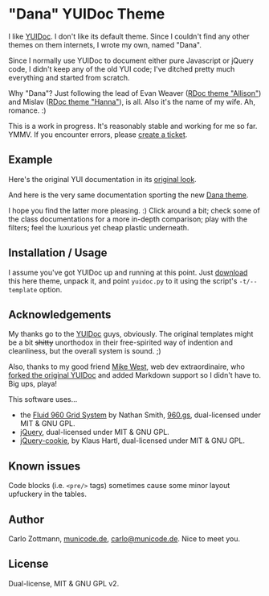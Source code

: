 # "Dana" YUIDoc Theme

I like [YUIDoc](http://developer.yahoo.com/yui/yuidoc/).  I don't like its
default theme.  Since I couldn't find any other themes on them internets, I
wrote my own, named "Dana".

Since I normally use YUIDoc to document either pure Javascript or jQuery code,
I didn't keep any of the old YUI code; I've ditched pretty much everything and
started from scratch.

Why "Dana"?  Just following the lead of Evan Weaver ([RDoc theme
"Allison"](http://github.com/fauna/allison)) and Mislav ([RDoc theme
"Hanna"](http://github.com/mislav/hanna)), is all.  Also it's the name of my
wife.  Ah, romance.  :)

This is a work in progress. It's reasonably stable and working for me so far.
YMMV. If you encounter errors, please [create a
ticket](http://github.com/carlo/yuidoc-theme-dana/issues).


## Example

Here's the original YUI documentation in its [original
look](http://developer.yahoo.com/yui/docs/index.html).

And here is the very same documentation sporting the new [Dana
theme](http://zottmann.org/yuidoc-theme-dana-example/index.html).

I hope you find the latter more pleasing. :) Click around a bit; check some of
the class documentations for a more in-depth comparison; play with the
filters; feel the luxurious yet cheap plastic underneath.


## Installation / Usage

I assume you've got YUIDoc up and running at this point. Just
[download](http://github.com/carlo/yuidoc-theme-dana/downloads) this here
theme, unpack it, and point `yuidoc.py` to it using the script's
`-t/--template` option.


## Acknowledgements

My thanks go to the [YUIDoc](http://developer.yahoo.com/yui/yuidoc/) guys,
obviously. The original templates might be a bit <del>shitty</del> unorthodox
in their free-spirited way of indention and cleanliness, but the overall
system is sound.  ;)

Also, thanks to my good friend [Mike West](http://mikewest.org/), web dev
extraordinaire, who [forked the original
YUIDoc](http://github.com/mikewest/yuidoc) and added Markdown support so I
didn't have to. Big ups, playa!

This software uses...

* the [Fluid 960 Grid System](http://960.gs/) by Nathan Smith,
  [960.gs](http://960.gs/), dual-licensed under MIT & GNU GPL.
* [jQuery](http://jquery.com/), dual-licensed under MIT & GNU GPL.
* [jQuery-cookie](http://stilbuero.de/jquery/cookie/), by Klaus Hartl,
  dual-licensed under MIT & GNU GPL.


## Known issues

Code blocks (i.e. `<pre/>` tags) sometimes cause some minor layout upfuckery
in the tables.


## Author

Carlo Zottmann, [municode.de](http://municode.de/), carlo@municode.de.  Nice
to meet you.


## License

Dual-license, MIT & GNU GPL v2.

